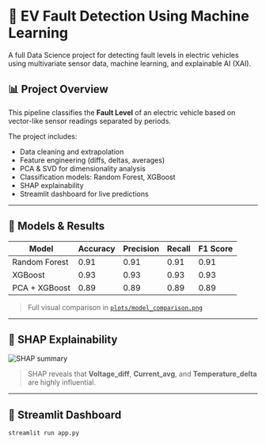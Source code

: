 # 🔧 EV Fault Detection Using Machine Learning

A full Data Science project for detecting fault levels in electric vehicles using multivariate sensor data, machine learning, and explainable AI (XAI).

## 📊 Project Overview
This pipeline classifies the **Fault Level** of an electric vehicle based on vector-like sensor readings separated by periods.

The project includes:
- Data cleaning and extrapolation
- Feature engineering (diffs, deltas, averages)
- PCA & SVD for dimensionality analysis
- Classification models: Random Forest, XGBoost
- SHAP explainability
- Streamlit dashboard for live predictions

---

## 🧪 Models & Results

| Model            | Accuracy | Precision | Recall | F1 Score |
|------------------|----------|-----------|--------|----------|
| Random Forest    | 0.91     | 0.91      | 0.91   | 0.91     |
| XGBoost          | 0.93     | 0.93      | 0.93   | 0.93     |
| PCA + XGBoost    | 0.89     | 0.89      | 0.89   | 0.89     |

> Full visual comparison in [`plots/model_comparison.png`](plots/model_comparison.png)

---

## 🧠 SHAP Explainability

![SHAP summary](plots/xgb_shap_summary.png)

> SHAP reveals that **Voltage_diff**, **Current_avg**, and **Temperature_delta** are highly influential.

---

## 📎 Streamlit Dashboard

```bash
streamlit run app.py
